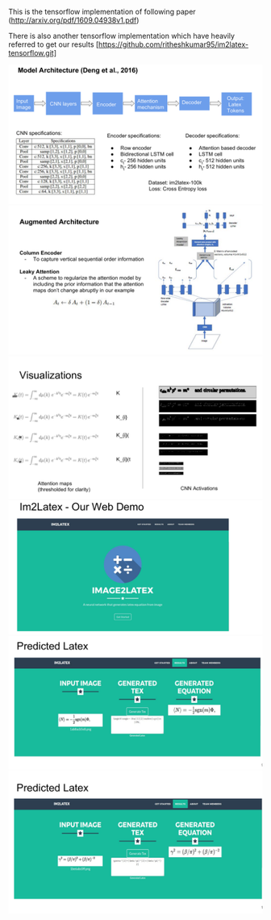 This is the tensorflow implementation of following paper (http://arxiv.org/pdf/1609.04938v1.pdf)

There is also another tensorflow implementation which have heavily referred to get our results [https://github.com/ritheshkumar95/im2latex-tensorflow.git]

![Alt text](snaps/1.png?raw=true "Optional Title")
![Alt text](snaps/2.png?raw=true "Optional Title")
![Alt text](snaps/3.png?raw=true "Optional Title")
![Alt text](snaps/4.png?raw=true "Optional Title")
![Alt text](snaps/5.png?raw=true "Optional Title")
![Alt text](snaps/6.png?raw=true "Optional Title")
